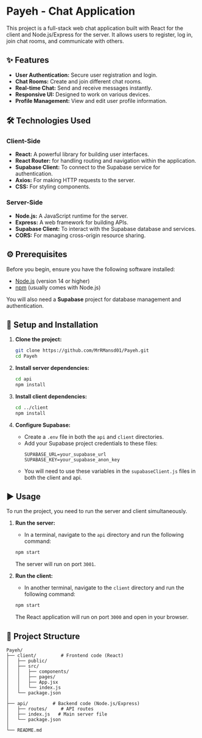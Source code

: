 # Payeh - Chat Application

This project is a full-stack web chat application built with React for the client and Node.js/Express for the server. It allows users to register, log in, join chat rooms, and communicate with others.

## ✨ Features

- **User Authentication:** Secure user registration and login.
- **Chat Rooms:** Create and join different chat rooms.
- **Real-time Chat:** Send and receive messages instantly.
- **Responsive UI:** Designed to work on various devices.
- **Profile Management:** View and edit user profile information.

## 🛠️ Technologies Used

### Client-Side
- **React:** A powerful library for building user interfaces.
- **React Router:** for handling routing and navigation within the application.
- **Supabase Client:** To connect to the Supabase service for authentication.
- **Axios:** For making HTTP requests to the server.
- **CSS:** For styling components.

### Server-Side
- **Node.js:** A JavaScript runtime for the server.
- **Express:** A web framework for building APIs.
- **Supabase Client:** To interact with the Supabase database and services.
- **CORS:** For managing cross-origin resource sharing.

## ⚙️ Prerequisites

Before you begin, ensure you have the following software installed:
- [Node.js](https://nodejs.org/) (version 14 or higher)
- [npm](https://www.npmjs.com/) (usually comes with Node.js)

You will also need a **Supabase** project for database management and authentication.

## 🚀 Setup and Installation

1.  **Clone the project:**
    ```bash
    git clone https://github.com/MrRMansd01/Payeh.git
    cd Payeh
    ```

2.  **Install server dependencies:**
    ```bash
    cd api
    npm install
    ```

3.  **Install client dependencies:**
    ```bash
    cd ../client
    npm install
    ```

4.  **Configure Supabase:**
    - Create a `.env` file in both the `api` and `client` directories.
    - Add your Supabase project credentials to these files:
      ```
      SUPABASE_URL=your_supabase_url
      SUPABASE_KEY=your_supabase_anon_key
      ```
    - You will need to use these variables in the `supabaseClient.js` files in both the client and api.

## ▶️ Usage

To run the project, you need to run the server and client simultaneously.

1.  **Run the server:**
    - In a terminal, navigate to the `api` directory and run the following command:
    ```bash
    npm start
    ```
    The server will run on port `3001`.

2.  **Run the client:**
    - In another terminal, navigate to the `client` directory and run the following command:
    ```bash
    npm start
    ```
    The React application will run on port `3000` and open in your browser.

## 📂 Project Structure

```
Payeh/
├── client/         # Frontend code (React)
│   ├── public/
│   ├── src/
│   │   ├── components/
│   │   ├── pages/
│   │   ├── App.jsx
│   │   └── index.js
│   └── package.json
│
├── api/         # Backend code (Node.js/Express)
│   ├── routes/     # API routes
│   ├── index.js   # Main server file
│   └── package.json
│
└── README.md
